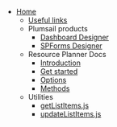 * [Home](/)
    * [Useful links](useful-links.md)
    * Plumsail products
        * [Dashboard Designer](plumsail/dashboard-designer.md)
        * [SPForms Designer](plumsail/spforms-designer.md)
    * Resource Planner Docs
        * [Introduction](resource-planner/doc/introduction.md)
        * [Get started](resource-planner/doc/get-started.md)
        * [Options](resource-planner/doc/options.md)
        * [Methods](resource-planner/doc/methods.md)
    * Utilities
        * [getListItems.js](utilities/get-list-items.md)
        * [updateListItems.js](utilities/update-list-items.md)